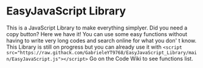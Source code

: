# EasyJavaScript Library

This is a JavaScript Library to make everything simplyer.
Did you need a copy button? Here we have it!
You can use some easy functions without having to write very long codes and search online for what you don' t know.
This Library is still on progress but you can already use it with `<script src="https://raw.githack.com/GabrieleYT9768/EasyJavaScript_Library/main/EasyJavaScript.js"></script>`
Go on the Code Wiki to see functions list.